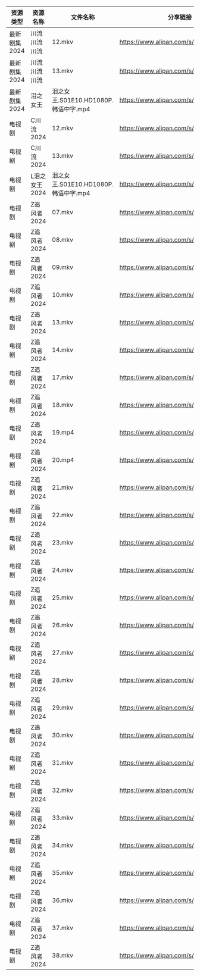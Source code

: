 | 资源类型     | 资源名称      | 文件名称                         | 分享链接                                 | 更新时间                |
| -------- | --------- | ---------------------------- | ------------------------------------ | ------------------- |
| 最新剧集2024 | 川流川流川流    | 12.mkv                       | https://www.alipan.com/s/vAX1Lk8YmWW | 2024-04-08 00:08:11 |
| 最新剧集2024 | 川流川流川流    | 13.mkv                       | https://www.alipan.com/s/vAX1Lk8YmWW | 2024-04-08 00:08:11 |
| 最新剧集2024 | 泪之女王      | 泪之女王.S01E10.HD1080P.韩语中字.mp4 | https://www.alipan.com/s/HxyRDH8VhTK | 2024-04-08 00:08:15 |
| 电视剧      | C川流2024   | 12.mkv                       | https://www.alipan.com/s/BWKk8kn6ZqK | 2024-04-08 00:05:11 |
| 电视剧      | C川流2024   | 13.mkv                       | https://www.alipan.com/s/BWKk8kn6ZqK | 2024-04-08 00:05:10 |
| 电视剧      | L泪之女王2024 | 泪之女王.S01E10.HD1080P.韩语中字.mp4 | https://www.alipan.com/s/GhYLZdpMfQz | 2024-04-08 00:06:04 |
| 电视剧      | Z追风者2024  | 07.mkv                       | https://www.alipan.com/s/5WiMcYBHLCM | 2024-04-08 10:07:19 |
| 电视剧      | Z追风者2024  | 08.mkv                       | https://www.alipan.com/s/5WiMcYBHLCM | 2024-04-08 10:07:18 |
| 电视剧      | Z追风者2024  | 09.mkv                       | https://www.alipan.com/s/5WiMcYBHLCM | 2024-04-08 10:07:18 |
| 电视剧      | Z追风者2024  | 10.mkv                       | https://www.alipan.com/s/5WiMcYBHLCM | 2024-04-08 10:07:18 |
| 电视剧      | Z追风者2024  | 13.mkv                       | https://www.alipan.com/s/5WiMcYBHLCM | 2024-04-08 10:07:17 |
| 电视剧      | Z追风者2024  | 14.mkv                       | https://www.alipan.com/s/5WiMcYBHLCM | 2024-04-08 10:07:17 |
| 电视剧      | Z追风者2024  | 17.mkv                       | https://www.alipan.com/s/5WiMcYBHLCM | 2024-04-08 10:07:17 |
| 电视剧      | Z追风者2024  | 18.mkv                       | https://www.alipan.com/s/5WiMcYBHLCM | 2024-04-08 10:07:17 |
| 电视剧      | Z追风者2024  | 19.mp4                       | https://www.alipan.com/s/5WiMcYBHLCM | 2024-04-08 10:07:16 |
| 电视剧      | Z追风者2024  | 20.mp4                       | https://www.alipan.com/s/5WiMcYBHLCM | 2024-04-08 10:07:16 |
| 电视剧      | Z追风者2024  | 21.mkv                       | https://www.alipan.com/s/5WiMcYBHLCM | 2024-04-08 10:07:15 |
| 电视剧      | Z追风者2024  | 22.mkv                       | https://www.alipan.com/s/5WiMcYBHLCM | 2024-04-08 10:07:15 |
| 电视剧      | Z追风者2024  | 23.mkv                       | https://www.alipan.com/s/5WiMcYBHLCM | 2024-04-08 10:07:15 |
| 电视剧      | Z追风者2024  | 24.mkv                       | https://www.alipan.com/s/5WiMcYBHLCM | 2024-04-08 10:07:14 |
| 电视剧      | Z追风者2024  | 25.mkv                       | https://www.alipan.com/s/5WiMcYBHLCM | 2024-04-08 10:07:14 |
| 电视剧      | Z追风者2024  | 26.mkv                       | https://www.alipan.com/s/5WiMcYBHLCM | 2024-04-08 10:07:14 |
| 电视剧      | Z追风者2024  | 27.mkv                       | https://www.alipan.com/s/5WiMcYBHLCM | 2024-04-08 10:07:13 |
| 电视剧      | Z追风者2024  | 28.mkv                       | https://www.alipan.com/s/5WiMcYBHLCM | 2024-04-08 10:07:13 |
| 电视剧      | Z追风者2024  | 29.mkv                       | https://www.alipan.com/s/5WiMcYBHLCM | 2024-04-08 10:07:13 |
| 电视剧      | Z追风者2024  | 30.mkv                       | https://www.alipan.com/s/5WiMcYBHLCM | 2024-04-08 10:07:12 |
| 电视剧      | Z追风者2024  | 31.mkv                       | https://www.alipan.com/s/5WiMcYBHLCM | 2024-04-08 10:07:12 |
| 电视剧      | Z追风者2024  | 32.mkv                       | https://www.alipan.com/s/5WiMcYBHLCM | 2024-04-08 10:07:12 |
| 电视剧      | Z追风者2024  | 33.mkv                       | https://www.alipan.com/s/5WiMcYBHLCM | 2024-04-08 10:07:12 |
| 电视剧      | Z追风者2024  | 34.mkv                       | https://www.alipan.com/s/5WiMcYBHLCM | 2024-04-08 10:07:12 |
| 电视剧      | Z追风者2024  | 35.mkv                       | https://www.alipan.com/s/5WiMcYBHLCM | 2024-04-08 10:07:11 |
| 电视剧      | Z追风者2024  | 36.mkv                       | https://www.alipan.com/s/5WiMcYBHLCM | 2024-04-08 10:07:11 |
| 电视剧      | Z追风者2024  | 37.mkv                       | https://www.alipan.com/s/5WiMcYBHLCM | 2024-04-08 10:07:10 |
| 电视剧      | Z追风者2024  | 38.mkv                       | https://www.alipan.com/s/5WiMcYBHLCM | 2024-04-08 10:07:10 |
